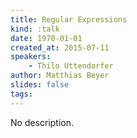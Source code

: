 ```yaml
---
title: Regular Expressions
kind: :talk
date: 1970-01-01
created_at: 2015-07-11
speakers:
    - Thilo Uttendorfer
author: Matthias Beyer
slides: false
tags:
---
```


No description.

